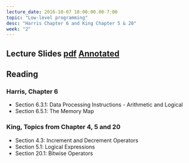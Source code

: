 ```yaml
---
lecture_date: 2016-10-07 10:00:00.00-7:00
topic: "Low-level programming"
desc: "Harris Chapter 6 and King Chapter 5 & 20"
week: "2"
---
```


## Lecture Slides [pdf](https://drive.google.com/file/d/0B__7284Jee0famp3SFh2dXh0Zms/view?usp=sharing) [Annotated](https://drive.google.com/file/d/0B__7284Jee0fSEliVV9NVnF1Rk0/view?usp=sharing)

## Reading

### Harris, Chapter 6

* Section 6.3.1: Data Processing Instructions - Arithmetic and Logical
* Section 6.5.1: The Memory Map


### King, Topics from Chapter 4, 5 and 20

* Section 4.3: Increment and Decrement Operators
* Section 5.1: Logical Expressions
* Section 20.1: Bitwise Operators